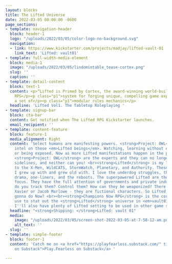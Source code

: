 ```yaml
---
layout: blocks
title: The Lifted Universe
date: 2022-03-05 00:00:00 -0600
page_sections:
- template: navigation-header
  block: header-1
  logo: "/uploads/2022/03/05/color-logo-no-background.svg"
  navigation:
  - link: https://www.kickstarter.com/projects/madjay/lifted-vault-01
    link_text: 'Lifted: vault01'
- template: full-width-media-element
  block: media-1
  image: "/uploads/2022/03/05/lindomintable_tease-cortex.png"
  slug: ''
  caption: ''
- template: detail-content
  block: text-1
  content: <p>“Lifted is Primed by Cortex, the award-winning world-building tabletop
    RPG</p><p class="p1">system for forging unique, compelling game experiences from
    a set of</p><p class="p1">modular rules mechanics</p>
  headline: 'Lifted Vol1. The Tabletop Roleplaying '
- template: signup-bar
  block: cta-bar
  content: Get notified when The Lifted RPG Kickstarter launches.
  email_recipient: ''
- template: content-feature
  block: feature-1
  media_alignment: Right
  content: 'Select humans are manifesting powers. <strong>Project: OWL</strong> collects
    intel on these <em>Lifted beings</em>. Watching, learning without ever interfering
    or being exposed. Now as more Lifted manifestations happen in the public worldwide,
    <strong>Project: OWL</strong> are the experts and they can no longer sit on the
    sidelines, and neither can you! <br><strong>Lifted</strong> is my love letter
    to the X-Men, WildCATS, StormWatch, Planetary, and Authority. These are the comics
    I grew up with and grew old with. I love the underdog struggles, the soap opera
    drama, one-liners, and the reboots. The superpowered Lifted are the setting’s
    focus. They have the full attention of governments and private industries. How
    do you track them? Control them? How can they be weaponized? There is no Professor
    Xavier or Jacob Marlowe - they are fictional characters. So Lifted, what are YOU
    gonna do Now? <br><br><strong>Champions Now RPG</strong> is the core system I’ll
    use to stat out the <strong>Lifted</strong> universe in <em>vault01</em>, but
    I''ll also have plenty of Lifted setting to be used in other game systems.'
  headline: "<strong>Shipping: </strong>Lifted: vault 01"
  media:
    image: "/uploads/2022/03/05/screen-shot-2022-03-05-at-7-58-12-am.png"
    alt_text: ''
  slug: ''
- template: simple-footer
  block: footer-1
  content: 'Catch me on <a href="https://playfearless.substack.com/" title="Play.Fearless
    on Substack">Play.Fearless on Substack</a> '

---
```

